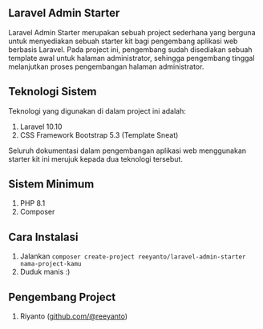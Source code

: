 ## Laravel Admin Starter  
  
Laravel Admin Starter merupakan sebuah project sederhana yang berguna untuk menyediakan sebuah starter kit bagi pengembang aplikasi web berbasis Laravel. Pada project ini, pengembang sudah disediakan sebuah template awal untuk halaman administrator, sehingga pengembang tinggal melanjutkan proses pengembangan halaman administrator.  
  
## Teknologi Sistem  
  
Teknologi yang digunakan di dalam project ini adalah:  
1. Laravel 10.10  
2. CSS Framework Bootstrap 5.3  (Template Sneat)  
  
Seluruh dokumentasi dalam pengembangan aplikasi web menggunakan starter kit ini merujuk kepada dua teknologi tersebut.  
  
## Sistem Minimum  
1. PHP 8.1  
2. Composer  
  
## Cara Instalasi  
1. Jalankan `composer create-project reeyanto/laravel-admin-starter nama-project-kamu`  
2. Duduk manis :)  
  
## Pengembang Project  
1. Riyanto ([github.com/@reeyanto](https://github.com/reeyanto))
